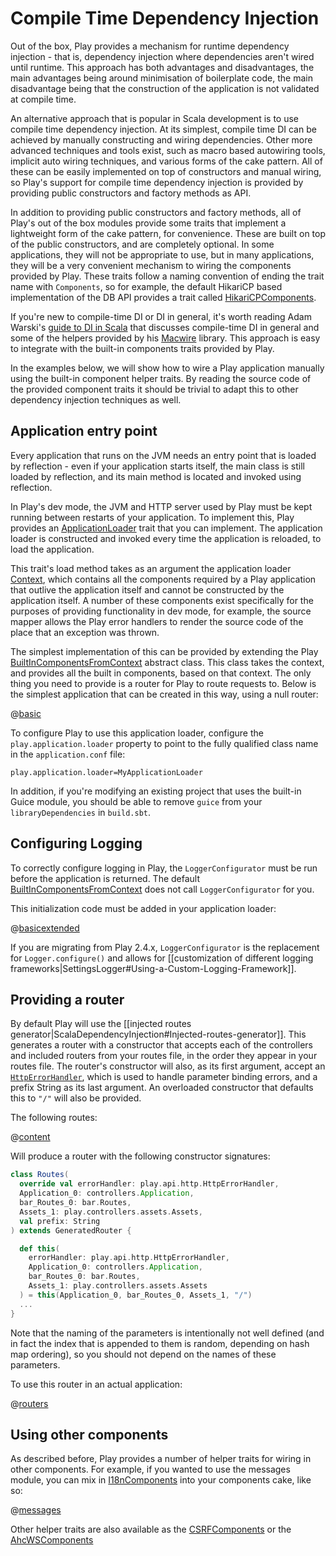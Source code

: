 <!--- Copyright (C) 2009-2017 Lightbend Inc. <https://www.lightbend.com> -->
# Compile Time Dependency Injection

Out of the box, Play provides a mechanism for runtime dependency injection - that is, dependency injection where dependencies aren't wired until runtime.  This approach has both advantages and disadvantages, the main advantages being around minimisation of boilerplate code, the main disadvantage being that the construction of the application is not validated at compile time.

An alternative approach that is popular in Scala development is to use compile time dependency injection.  At its simplest, compile time DI can be achieved by manually constructing and wiring dependencies.  Other more advanced techniques and tools exist, such as macro based autowiring tools, implicit auto wiring techniques, and various forms of the cake pattern.  All of these can be easily implemented on top of constructors and manual wiring, so Play's support for compile time dependency injection is provided by providing public constructors and factory methods as API.

In addition to providing public constructors and factory methods, all of Play's out of the box modules provide some traits that implement a lightweight form of the cake pattern, for convenience.  These are built on top of the public constructors, and are completely optional.  In some applications, they will not be appropriate to use, but in many applications, they will be a very convenient mechanism to wiring the components provided by Play.  These traits follow a naming convention of ending the trait name with `Components`, so for example, the default HikariCP based implementation of the DB API provides a trait called [HikariCPComponents](api/scala/play/api/db/HikariCPComponents.html).

If you're new to compile-time DI or DI in general, it's worth reading Adam Warski's [guide to DI in Scala](https://di-in-scala.github.io/) that discusses compile-time DI in general and some of the helpers provided by his [Macwire](https://github.com/adamw/macwire) library.  This approach is easy to integrate with the built-in components traits provided by Play.

In the examples below, we will show how to wire a Play application manually using the built-in component helper traits.  By reading the source code of the provided component traits it should be trivial to adapt this to other dependency injection techniques as well.

## Application entry point

Every application that runs on the JVM needs an entry point that is loaded by reflection - even if your application starts itself, the main class is still loaded by reflection, and its main method is located and invoked using reflection.

In Play's dev mode, the JVM and HTTP server used by Play must be kept running between restarts of your application.  To implement this, Play provides an [ApplicationLoader](api/scala/play/api/ApplicationLoader.html) trait that you can implement.  The application loader is constructed and invoked every time the application is reloaded, to load the application.

This trait's load method takes as an argument the application loader [Context](api/scala/play/api/ApplicationLoader$$Context.html), which contains all the components required by a Play application that outlive the application itself and cannot be constructed by the application itself.  A number of these components exist specifically for the purposes of providing functionality in dev mode, for example, the source mapper allows the Play error handlers to render the source code of the place that an exception was thrown.

The simplest implementation of this can be provided by extending the Play [BuiltInComponentsFromContext](api/scala/play/api/BuiltInComponentsFromContext.html) abstract class.  This class takes the context, and provides all the built in components, based on that context.  The only thing you need to provide is a router for Play to route requests to.  Below is the simplest application that can be created in this way, using a null router:

@[basic](code/CompileTimeDependencyInjection.scala)

To configure Play to use this application loader, configure the `play.application.loader` property to point to the fully qualified class name in the `application.conf` file:

    play.application.loader=MyApplicationLoader

In addition, if you're modifying an existing project that uses the built-in Guice module, you should be able to remove `guice` from your `libraryDependencies` in `build.sbt`.

## Configuring Logging

To correctly configure logging in Play, the `LoggerConfigurator` must be run before the application is returned.  The default  [BuiltInComponentsFromContext](api/scala/play/api/BuiltInComponentsFromContext.html) does not call `LoggerConfigurator` for you.

This initialization code must be added in your application loader:

@[basicextended](code/CompileTimeDependencyInjection.scala)

If you are migrating from Play 2.4.x, `LoggerConfigurator` is the replacement for `Logger.configure()` and allows for [[customization of different logging frameworks|SettingsLogger#Using-a-Custom-Logging-Framework]].

## Providing a router

By default Play will use the [[injected routes generator|ScalaDependencyInjection#Injected-routes-generator]]. This generates a router with a constructor that accepts each of the controllers and included routers from your routes file, in the order they appear in your routes file.  The router's constructor will also, as its first argument, accept an [`HttpErrorHandler`](api/scala/play/api/http/HttpErrorHandler.html), which is used to handle parameter binding errors, and a prefix String as its last argument. An overloaded constructor that defaults this to `"/"` will also be provided.

The following routes:

@[content](code/scalaguide.dependencyinjection.routes)

Will produce a router with the following constructor signatures:

```scala
class Routes(
  override val errorHandler: play.api.http.HttpErrorHandler,
  Application_0: controllers.Application,
  bar_Routes_0: bar.Routes,
  Assets_1: play.controllers.assets.Assets,
  val prefix: String
) extends GeneratedRouter {

  def this(
    errorHandler: play.api.http.HttpErrorHandler,
    Application_0: controllers.Application,
    bar_Routes_0: bar.Routes,
    Assets_1: play.controllers.assets.Assets
  ) = this(Application_0, bar_Routes_0, Assets_1, "/")
  ...
}
```

Note that the naming of the parameters is intentionally not well defined (and in fact the index that is appended to them is random, depending on hash map ordering), so you should not depend on the names of these parameters.

To use this router in an actual application:

@[routers](code/CompileTimeDependencyInjection.scala)

## Using other components

As described before, Play provides a number of helper traits for wiring in other components.  For example, if you wanted to use the messages module, you can mix in [I18nComponents](api/scala/play/api/i18n/I18nComponents.html) into your components cake, like so:

@[messages](code/CompileTimeDependencyInjection.scala)

Other helper traits are also available as the [CSRFComponents](api/scala/play/filters/csrf/CSRFComponents.html) or the [AhcWSComponents](api/scala/play/api/libs/ws/ahc/AhcWSComponents.html)
